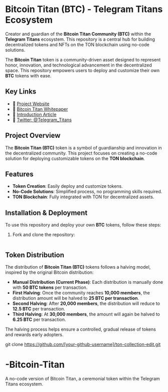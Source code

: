 # Bitcoin Titan (BTC) - Telegram Titans Ecosystem

Creator and guardian of the **Bitcoin Titan Community (BTC)** within the **Telegram Titans** ecosystem. This repository is a central hub for building decentralized tokens and NFTs on the TON blockchain using no-code solutions.

The **Bitcoin Titan** token is a community-driven asset designed to represent honor, innovation, and technological advancement in the decentralized space. This repository empowers users to deploy and customize their own **BTC** tokens with ease.

## Key Links
- 🔗 [Project Website](https://telegram-titans.unicornplatform.page)
- 📄 [Bitcoin Titan Whitepaper](https://bitcoin-titan.gitbook.io/bitcoin-titan-whitepaper)
- 📜 [Introduction Article](https://mirror.xyz/0xB49E88E10559407a7a605D9C83C958678111C988/AD8IwaJsUllqiOWAZ3IdAkCTatSX2djK5XM4VvK1rJ0)
- 💬 [Twitter: @Telegram_Titans](https://x.com/Telegram_Titans)

## Project Overview
The **Bitcoin Titan (BTC)** token is a symbol of guardianship and innovation in the decentralized community. This project focuses on creating a no-code solution for deploying customizable tokens on the **TON blockchain**.

## Features
- **Token Creation**: Easily deploy and customize tokens.
- **No-Code Solutions**: Simplified process, no programming skills required.
- **TON Blockchain**: Fully integrated with TON for decentralized assets.

## Installation & Deployment
To use this repository and deploy your own **BTC** tokens, follow these steps:

1. Fork and clone the repository:
   ```bash


## Token Distribution

The distribution of **Bitcoin Titan (BTC)** tokens follows a halving model, inspired by the original Bitcoin distribution:

- **Manual Distribution (Current Phase)**: Each distribution is manually done with **50 BTC tokens** per transaction.
- **First Halving**: Once the community reaches **10,000 members**, the distribution amount will be halved to **25 BTC per transaction**.
- **Second Halving**: After **20,000 members**, the distribution will reduce to **12.5 BTC** per transaction.
- **Third Halving**: At **30,000 members**, the amount will again be halved to **6.25 BTC** per transaction.

The halving process helps ensure a controlled, gradual release of tokens and rewards early adopters.

   git clone https://github.com/[your-github-username]/ton-collection-edit.git
# -Bitcoin-Titan
A no-code version of Bitcoin Titan, a ceremonial token within the Telegram Titans ecosystem.
